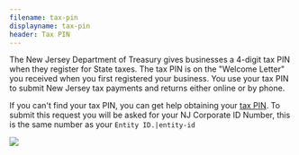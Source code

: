 ```yaml
---
filename: tax-pin
displayname: tax-pin
header: Tax PIN
---
```


The New Jersey Department of Treasury gives businesses a 4-digit tax PIN when they register for State taxes. The tax PIN is on the "Welcome Letter" you received when you first registered your business. You use your tax PIN to submit New Jersey tax payments and returns either online or by phone.

If you can't find your tax PIN, you can get help obtaining your [tax PIN](https://www.nj.gov/treasury/assets/contact/taxation/contact-pin.shtml). To submit this request you will be asked for your NJ Corporate ID Number, this is the same number as your `Entity ID.|entity-id`

![](/img/tax-pin.jpg)
